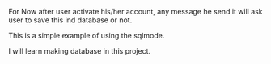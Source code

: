For Now after user activate his/her account, any message he send it will ask user to save this ind database or not.

This is a simple example of using the sqlmode.

I will learn making database in this project.